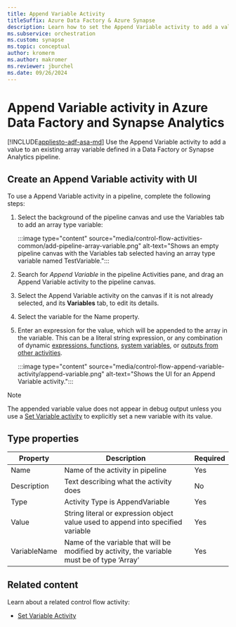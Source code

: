 ```yaml
---
title: Append Variable Activity
titleSuffix: Azure Data Factory & Azure Synapse
description: Learn how to set the Append Variable activity to add a value to an existing array variable defined in a Data Factory or Synapse Analytics pipeline.
ms.subservice: orchestration
ms.custom: synapse
ms.topic: conceptual
author: kromerm
ms.author: makromer
ms.reviewer: jburchel
ms.date: 09/26/2024
---
```


# Append Variable activity in Azure Data Factory and Synapse Analytics
[!INCLUDE[appliesto-adf-asa-md](includes/appliesto-adf-asa-md.md)]
Use the Append Variable activity to add a value to an existing array variable defined in a Data Factory or Synapse Analytics pipeline.

## Create an Append Variable activity with UI

To use a Append Variable activity in a pipeline, complete the following steps:

1. Select the background of the pipeline canvas and use the Variables tab to add an array type variable:

   :::image type="content" source="media/control-flow-activities-common/add-pipeline-array-variable.png" alt-text="Shows an empty pipeline canvas with the Variables tab selected having an array type variable named TestVariable.":::

2. Search for _Append Variable_ in the pipeline Activities pane, and drag an Append Variable activity to the pipeline canvas.
1. Select the Append Variable activity on the canvas if it is not already selected, and its  **Variables** tab, to edit its details.
1. Select the variable for the Name property.
1. Enter an expression for the value, which will be appended to the array in the variable.  This can be a literal string expression, or any combination of dynamic [expressions, functions](control-flow-expression-language-functions.md), [system variables](control-flow-system-variables.md), or [outputs from other activities](how-to-expression-language-functions.md#examples-of-using-parameters-in-expressions).

   :::image type="content" source="media/control-flow-append-variable-activity/append-variable.png" alt-text="Shows the UI for an Append Variable activity.":::

> [!NOTE]
> The appended variable value does not appear in debug output unless you use a [Set Variable activity](control-flow-set-variable-activity.md) to explicitly set a new variable with its value.

## Type properties

Property | Description | Required
-------- | ----------- | --------
Name | Name of the activity in pipeline | Yes
Description | Text describing what the activity does | No
Type | Activity Type is AppendVariable | Yes
Value | String literal or expression object value used to append into specified variable | Yes
VariableName | Name of the variable that will be modified by activity, the variable must be of type ‘Array’ | Yes

## Related content
Learn about a related control flow activity: 

- [Set Variable Activity](control-flow-set-variable-activity.md)
